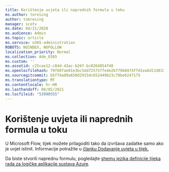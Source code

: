 ```yaml
---
title: Korištenje uvjeta ili naprednih formula u toku
ms.author: toresing
author: tomresing
manager: scotv
ms.date: 04/21/2020
ms.audience: Admin
ms.topic: article
ms.service: o365-administration
ROBOTS: NOINDEX, NOFOLLOW
localization_priority: Normal
ms.collection: Adm_O365
ms.custom: ''
ms.assetid: c25cae12-c04d-43ac-b26f-bc0264854f48
ms.openlocfilehash: 79f60fae01e3bc5dd72575ffe4e2b779b0474ffd1ea6d11d632365cd63c5bf81
ms.sourcegitcommit: b5f7da89a650d2915dc652449623c78be6247175
ms.translationtype: MT
ms.contentlocale: hr-HR
ms.lasthandoff: 08/05/2021
ms.locfileid: "53990555"
---
```

# <a name="use-conditions-or-advanced-formulas-in-a-flow"></a>Korištenje uvjeta ili naprednih formula u toku

U Microsoft Flow, tijek možete prilagoditi tako da izvršava zadatke samo ako je uvjet istinit. Informacije potražite u [članku Dodavanje uvjeta u tijek.](https://go.microsoft.com/fwlink/?linkid=872112)
  
Da biste stvorili naprednu formulu, pogledajte [shemu jezika definicije tijeka rada za logičke aplikacije sustava Azure](https://aka.ms/logicexpressions).
  

